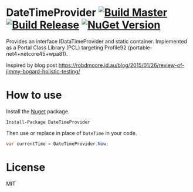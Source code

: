 DateTimeProvider [![Build Master](https://ci.appveyor.com/api/projects/status/9rmer97iudefls62/branch/master?svg=true)](https://ci.appveyor.com/project/dennisroche/datetimeprovider) [![Build Release](https://ci.appveyor.com/api/projects/status/9rmer97iudefls62/branch/release?svg=true)](https://ci.appveyor.com/project/dennisroche/datetimeprovider) [![NuGet Version](http://img.shields.io/nuget/v/DateTimeProvider.svg?style=flat)](https://www.nuget.org/packages/DateTimeProvider/)
=============

Provides an interface IDataTimeProvider and static container. Implemented as a Portal Class Library (PCL) targeting Profile92 (portable-net4+netcore45+wpa81).

Inspired by blog post https://robdmoore.id.au/blog/2015/01/26/review-of-jimmy-bogard-holistic-testing/

How to use
=============

Install the [Nuget](https://www.nuget.org/packages/DateTimeProvider) package.

    Install-Package DateTimeProvider

Then use or replace in place of `DateTime` in your code.

```c#
var currentTime = DateTimeProvider.Now;
```

License
=============

MIT